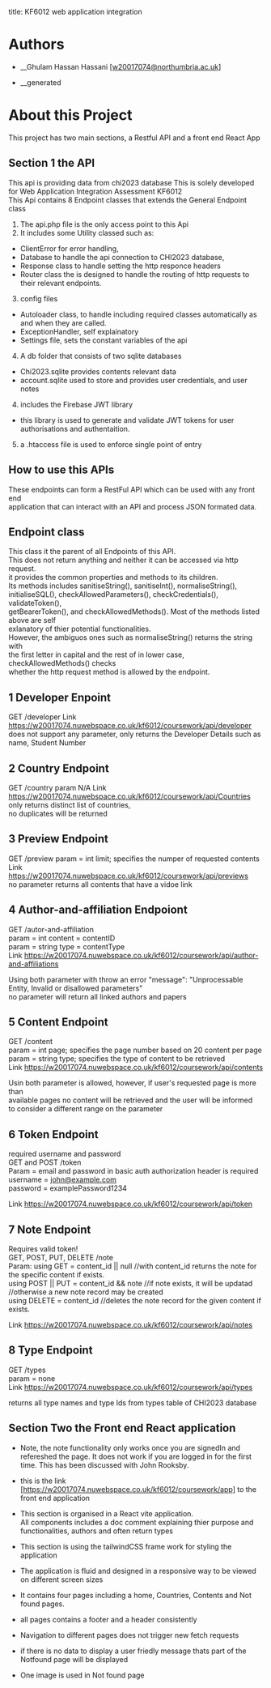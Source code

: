 title: KF6012 web application integration

Authors
===============
* __Ghulam Hassan Hassani [w20017074@northumbria.ac.uk]

* __generated

# About this Project
This project has two main sections, a Restful API and a front end React App

## Section 1 the API
This api is providing data from chi2023 database
This is solely developed for Web Application Integration Assessment KF6012  
This Api contains 8 Endpoint classes that extends the General Endpoint class  
1. The api.php file is the only access point to this Api
2. It includes some Utility classed such as:
* ClientError for error handling,
* Database to handle the api connection to CHI2023 database, 
* Response class to handle setting the http responce headers 
* Router class the is designed to handle the routing of http requests to their relevant endpoints.
3. config files
* Autoloader class, to handle including required classes automatically as and when they are called.
* ExceptionHandler, self explainatory
* Settings file, sets the constant variables of the api
4. A db folder that consists of two sqlite databases
* Chi2023.sqlite provides contents relevant data
* account.sqlite used to store and provides user credentials, and user notes 
4. includes the Firebase JWT library 
* this library is used to generate and validate JWT tokens for user authorisations and authentaition.
5. a .htaccess file is used to enforce single point of entry

## How to use this APIs
These endpoints can form a RestFul API which can be used with any front end  
application that can interact with an API and process JSON formated data.

## Endpoint class
This class it the parent of all Endpoints of this API.  
This does not return anything and neither it can be accessed via http request.  
it provides the common properties and methods to its children.  
Its methods includes sanitiseString(), sanitiseInt(), normaliseString(), 
initialiseSQL(), checkAllowedParameters(), checkCredentials(), validateToken(),  
getBearerToken(), and checkAllowedMethods(). Most of the methods listed above are self  
exlanatory of thier potential functionalities.  
However, the ambiguos ones such as normaliseString() returns the string with  
the first letter in capital and the rest of in lower case, checkAllowedMethods() checks  
whether the http request method is allowed by the endpoint.

## 1 Developer Enpoint
GET /developer
Link https://w20017074.nuwebspace.co.uk/kf6012/coursework/api/developer  
does not support any parameter, 
only returns the Developer Details such as name, Student Number

## 2 Country Endpoint
GET /country
param N/A
Link https://w20017074.nuwebspace.co.uk/kf6012/coursework/api/Countries  
only returns distinct list of countries,  
no duplicates will be returned


## 3 Preview Endpoint
GET /preview
param = int limit; specifies the numper of requested contents
Link https://w20017074.nuwebspace.co.uk/kf6012/coursework/api/previews  
no parameter returns all contents that have a vidoe link

## 4 Author-and-affiliation Endpoiont
GET /autor-and-affiliation  
param = int content = contentID  
param = string type = contentType  
Link https://w20017074.nuwebspace.co.uk/kf6012/coursework/api/author-and-affiliations  

Using both parameter with throw an error "message": "Unprocessable Entity, Invalid or  disallowed parameters"  
no parameter will return all linked authors and papers   

## 5 Content Endpoint
GET /content  
param = int page; specifies the page number based on 20 content per page  
param = string type; specifies the type of content to be retrieved  
Link https://w20017074.nuwebspace.co.uk/kf6012/coursework/api/contents  

Usin both parameter is allowed, however, if user's requested page is more than  
available pages no content will be retrieved and the user will be informed  
to consider a different range on the parameter  

## 6 Token Endpoint
required username and password  
GET and POST /token  
Param = email and password in basic auth authorization header is required  
username = john@example.com  
password = examplePassword1234  

Link https://w20017074.nuwebspace.co.uk/kf6012/coursework/api/token  

## 7 Note Endpoint
Requires valid token!  
GET, POST, PUT, DELETE /note  
Param: 
using GET = content_id || null //with content_id returns the note for the specific   content if exists.  
using POST || PUT = content_id && note //if note exists, it will be updatad  
//otherwise a new note record may be created  
using DELETE = content_id //deletes the note record for the given content if exists.  

Link https://w20017074.nuwebspace.co.uk/kf6012/coursework/api/notes

## 8 Type Endpoint
GET /types  
param = none  
Link https://w20017074.nuwebspace.co.uk/kf6012/coursework/api/types  

returns all type names and type Ids from types table of CHI2023 database  

## Section Two the Front end React application

* Note, the note functionality only works once you are signedIn and refereshed the  page. It does not work if you are logged in for the first time. This has been discussed with John Rooksby.

* this is the link [https://w20017074.nuwebspace.co.uk/kf6012/coursework/app] to the  
front end application 
* This section is organised in a React vite application.  
All components includes a doc comment explaining thier purpose and  
functionalities, authors and often return types  
* This section is using the tailwindCSS frame work for styling the application  
* The application is fluid and designed in a responsive way to be viewed on different screen sizes
* It contains four pages including a home, Countries, Contents and Not found pages.
* all pages contains a footer and a header consistently
* Navigation to different pages does not trigger new fetch requests
* if there is no data to display a user friedly message thats part of the Notfound page will be displayed
* One image is used in Not found page

